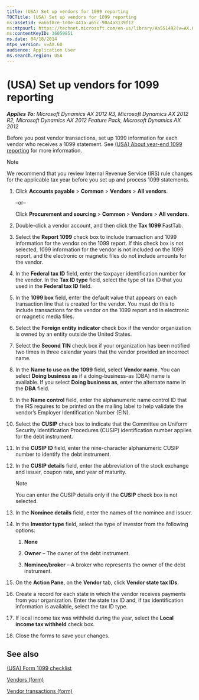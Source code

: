 ```yaml
---
title: (USA) Set up vendors for 1099 reporting
TOCTitle: (USA) Set up vendors for 1099 reporting
ms:assetid: ea66f8ce-1d0e-441a-a65c-90a4a3139f12
ms:mtpsurl: https://technet.microsoft.com/en-us/library/Aa551492(v=AX.60)
ms:contentKeyID: 36059851
ms.date: 04/18/2014
mtps_version: v=AX.60
audience: Application User
ms.search.region: USA
---
```


# (USA) Set up vendors for 1099 reporting 


_**Applies To:** Microsoft Dynamics AX 2012 R3, Microsoft Dynamics AX 2012 R2, Microsoft Dynamics AX 2012 Feature Pack, Microsoft Dynamics AX 2012_

Before you post vendor transactions, set up 1099 information for each vendor who receives a 1099 statement. See [(USA) About year-end 1099 reporting](usa-about-year-end-1099-reporting.md) for more information.


> [!NOTE]
> <P>We recommend that you review Internal Revenue Service (IRS) rule changes for the applicable tax year before you set up and process 1099 statements.</P>



1.  Click **Accounts payable** \> **Common** \> **Vendors** \> **All vendors**.
    
    –or–
    
    Click **Procurement and sourcing** \> **Common** \> **Vendors** \> **All vendors**.

2.  Double-click a vendor account, and then click the **Tax 1099** FastTab.

3.  Select the **Report 1099** check box to include transaction and 1099 information for the vendor on the 1099 report. If this check box is not selected, 1099 information for the vendor is not included on the 1099 report, and the electronic or magnetic files do not include amounts for the vendor.

4.  In the **Federal tax ID** field, enter the taxpayer identification number for the vendor. In the **Tax ID type** field, select the type of tax ID that you used in the **Federal tax ID** field.

5.  In the **1099 box** field, enter the default value that appears on each transaction line that is created for the vendor. You must do this to include transactions for the vendor on the 1099 report and in electronic or magnetic media files.

6.  Select the **Foreign entity indicator** check box if the vendor organization is owned by an entity outside the United States.

7.  Select the **Second TIN** check box if your organization has been notified two times in three calendar years that the vendor provided an incorrect name.

8.  In the **Name to use on the 1099** field, select **Vendor name**. You can select **Doing business as** if a doing-business-as (DBA) name is available. If you select **Doing business as**, enter the alternate name in the **DBA** field.

9.  In the **Name control** field, enter the alphanumeric name control ID that the IRS requires to be printed on the mailing label to help validate the vendor’s Employer Identification Number (EIN).

10. Select the **CUSIP** check box to indicate that the Committee on Uniform Security Identification Procedures (CUSIP) identification number applies for the debt instrument.

11. In the **CUSIP ID** field, enter the nine-character alphanumeric CUSIP number to identify the debt instrument.

12. In the **CUSIP details** field, enter the abbreviation of the stock exchange and issuer, coupon rate, and year of maturity.
    

    > [!NOTE]
    > <P>You can enter the CUSIP details only if the <STRONG>CUSIP</STRONG> check box is not selected.</P>



13. In the **Nominee details** field, enter the names of the nominee and issuer.

14. In the **Investor type** field, select the type of investor from the following options:
    
    1.  **None**
    
    2.  **Owner** – The owner of the debt instrument.
    
    3.  **Nominee/broker** – A broker who represents the owner of the debt instrument.

15. On the **Action Pane**, on the **Vendor** tab, click **Vendor state tax IDs**.

16. Create a record for each state in which the vendor receives payments from your organization. Enter the state tax ID and, if tax identification information is available, select the tax ID type.

17. If local income tax was withheld during the year, select the **Local income tax withheld** check box.

18. Close the forms to save your changes.

## See also

[(USA) Form 1099 checklist](usa-form-1099-checklist.md)

[Vendors (form)](https://technet.microsoft.com/en-us/library/aa592162\(v=ax.60\))

[Vendor transactions (form)](https://technet.microsoft.com/en-us/library/aa572427\(v=ax.60\))

  


